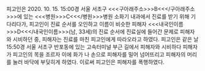 피고인은 2020. 10. 15. 15:00경 서울 서초구 <<<구아래주소>>>B<<</구아래주소>>>에 있는 <<<병원>>>C<<</병원>>>병원 소화기 내과에서 진료를 받기 위해 기다리다가, 피고인이 진료 순서를 오인하고 이름이 비슷한 피해자 <<<내국인이름>>>D<<</내국인이름>>>(남, 33세)의 진료 순서에 진료실에 들어간 문제로 피해자와 시비하던 중, 피해자는 진료를 마친 피고인에게 따라오라고 하였다.
피고인은 같은 날 15:50경 서울 서초구 반포동에 있는 고속터미널 부근 길에서 피해자와 시비하다 피해자가 피고인의 목을 조르자 이에 화가 나 손으로 피해자를 밀어 넘어뜨리고 피해자의 머리를 눌러 바닥에 부딪히게 하였다.
이로써 피고인은 피해자를 폭행하였다.